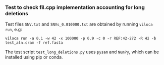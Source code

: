 ### Test to check fil.cpp implementation accounting for long deletions

Test files `SNV.txt` and `SNVs_0.010000.txt` are obtained by running `viloca run`, e.g:

```
viloca run -a 0.1 -w 42 -x 100000 -p 0.9 -c 0 -r REF:42-272 -R 42 -b test_aln.cram -f ref.fasta
```

The test script `test_long_deletions.py` uses `pysam` and `NumPy`, which can be installed using pip or conda.  
